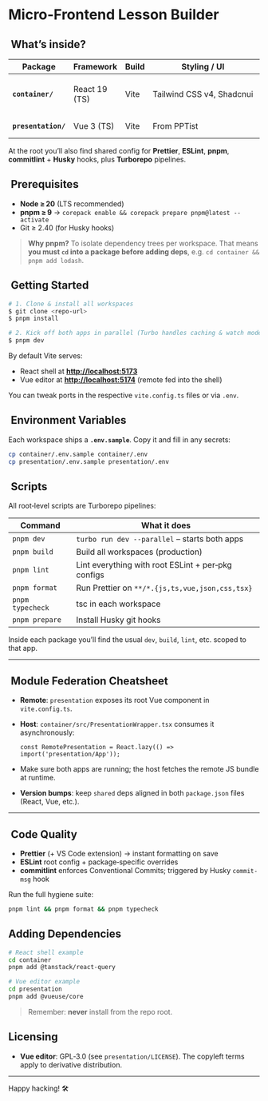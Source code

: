 # Micro‑Frontend Lesson Builder

##  What’s inside?

| Package             | Framework     | Build | Styling / UI              | Extra                                                             |
| ------------------- | ------------- | ----- | ------------------------- | ----------------------------------------------------------------- |
| **`container/`**    | React 19 (TS) | Vite  | Tailwind CSS v4, Shadcnui | Hosts `<PresentationWrapper>` that lazy‑mounts the remote Vue app |
| **`presentation/`** | Vue 3 (TS)    | Vite  | From PPTist               | GPL‑3.0 licensed PPTist editor                                    |

At the root you’ll also find shared config for **Prettier**, **ESLint**, **pnpm**, **commitlint** + **Husky** hooks, plus **Turborepo** pipelines.

##  Prerequisites

- **Node ≥ 20** (LTS recommended)
- **pnpm ≥ 9** → `corepack enable && corepack prepare pnpm@latest --activate`
- Git ≥ 2.40 (for Husky hooks)

> **Why pnpm?** To isolate dependency trees per workspace. That means **you must `cd` into a package before adding deps**, e.g. `cd container && pnpm add lodash`.

##  Getting Started

```bash
# 1. Clone & install all workspaces
$ git clone <repo-url>
$ pnpm install

# 2. Kick off both apps in parallel (Turbo handles caching & watch mode)
$ pnpm dev
```

By default Vite serves:

- React shell at **[http://localhost:5173](http://localhost:5173)**
- Vue editor at **[http://localhost:5174](http://localhost:5174)** (remote fed into the shell)

You can tweak ports in the respective `vite.config.ts` files or via `.env`.

##  Environment Variables

Each workspace ships a **`.env.sample`**. Copy it and fill in any secrets:

```bash
cp container/.env.sample container/.env
cp presentation/.env.sample presentation/.env
```

##  Scripts

All root‑level scripts are Turborepo pipelines:

| Command          | What it does                                       |
| ---------------- | -------------------------------------------------- |
| `pnpm dev`       | `turbo run dev --parallel` – starts both apps      |
| `pnpm build`     | Build all workspaces (production)                  |
| `pnpm lint`      | Lint everything with root ESLint + per‑pkg configs |
| `pnpm format`    | Run Prettier on `**/*.{js,ts,vue,json,css,tsx}`    |
| `pnpm typecheck` | tsc in each workspace                              |
| `pnpm prepare`   | Install Husky git hooks                            |

Inside each package you’ll find the usual `dev`, `build`, `lint`, etc. scoped to that app.

---

##  Module Federation Cheatsheet

- **Remote**: `presentation` exposes its root Vue component in `vite.config.ts`.

- **Host**: `container/src/PresentationWrapper.tsx` consumes it asynchronously:

  ```tsx
  const RemotePresentation = React.lazy(() => import('presentation/App'));
  ```

- Make sure both apps are running; the host fetches the remote JS bundle at runtime.

- **Version bumps**: keep `shared` deps aligned in both `package.json` files (React, Vue, etc.).

---

##  Code Quality

- **Prettier** (+ VS Code extension) → instant formatting on save
- **ESLint** root config + package‑specific overrides
- **commitlint** enforces Conventional Commits; triggered by Husky `commit-msg` hook

Run the full hygiene suite:

```bash
pnpm lint && pnpm format && pnpm typecheck
```

## Adding Dependencies

```bash
# React shell example
cd container
pnpm add @tanstack/react-query

# Vue editor example
cd presentation
pnpm add @vueuse/core
```

> Remember: **never** install from the repo root.

## Licensing

- **Vue editor**: GPL‑3.0 (see `presentation/LICENSE`). The copyleft terms apply to derivative distribution.

---

Happy hacking! 🛠️
